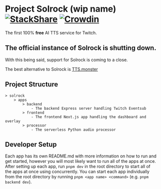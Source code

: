 # Project Solrock (wip name) [![StackShare](https://img.shields.io/badge/tech-stack-0690fa.svg?style=flat)](https://stackshare.io/mmattdonk/solrock) [![Crowdin](https://badges.crowdin.net/solrock/localized.svg)](https://translate.solrock.mmattdonk.com/)

The first 100% **free** AI TTS service for Twitch.

## The official instance of Solrock is shutting down.

With this being said, support for Solrock is coming to a close.

The best alternative to Solrock is [TTS.monster](https://tts.monster/?from=solrock)

## Project Structure

```
> solrock
    > apps
        > backend
            - The backend Express server handling Twitch Eventsub
        > frontend
            - The frontend Next.js app handling the dashboard and overlay
        > processor
            - The serverless Python audio processor
```

## Developer Setup

Each app has its own README.md with more information on how to run and get started, however you will most likely want to run all of the apps at once. After setting up
each app, run `pnpm dev` in the root directory to start all of the apps at once using concurrently. You can start each app individually from the root directory by running
`pnpm <app name> <command>` (e.g. `pnpm backend dev`).

